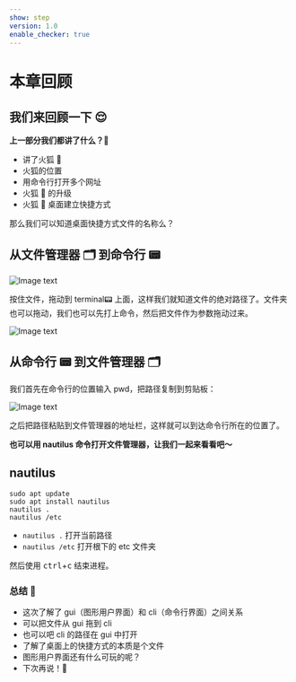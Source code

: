 ```yaml
---
show: step
version: 1.0
enable_checker: true
---
```


# 本章回顾

## 我们来回顾一下 😌

**上一部分我们都讲了什么？**🤔

- 讲了火狐 🦊
- 火狐的位置
- 用命令行打开多个网址
- 火狐 🦊 的升级
- 火狐 🦊 桌面建立快捷方式

那么我们可以知道桌面快捷方式文件的名称么？

## 从文件管理器 🗂 到命令行 📟

![Image text](https://labfile.oss.aliyuncs.com/courses/2712/file)

按住文件，拖动到 terminal📟 上面，这样我们就知道文件的绝对路径了。文件夹也可以拖动，我们也可以先打上命令，然后把文件作为参数拖动过来。

![Image text](https://labfile.oss.aliyuncs.com/courses/2712/fileAsArguement)

## 从命令行 📟 到文件管理器 🗂

我们首先在命令行的位置输入 pwd，把路径复制到剪贴板：

![Image text](https://labfile.oss.aliyuncs.com/courses/2712/filepath.png)

之后把路径粘贴到文件管理器的地址栏，这样就可以到达命令行所在的位置了。

**也可以用 nautilus 命令打开文件管理器，让我们一起来看看吧～**

## nautilus

```shell
sudo apt update
sudo apt install nautilus
nautilus .
nautilus /etc
```

- `nautilus .` 打开当前路径
- `nautilus /etc` 打开根下的 etc 文件夹

然后使用 <kbd>ctrl</kbd>+<kbd>c</kbd> 结束进程。

### 总结 🤨

- 这次了解了 gui（图形用户界面）和 cli（命令行界面）之间关系
- 可以把文件从 gui 拖到 cli
- 也可以吧 cli 的路径在 gui 中打开
- 了解了桌面上的快捷方式的本质是个文件
- 图形用户界面还有什么可玩的呢？
- 下次再说！👋

